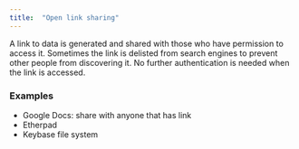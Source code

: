 ```yaml
---
title:  "Open link sharing"
---
```


A link to data is generated and shared with those who have permission to access it. Sometimes the link is delisted from search engines to prevent other people from discovering it. No further authentication is needed when the link is accessed.

### Examples
* Google Docs: share with anyone that has link
* Etherpad
* Keybase file system
